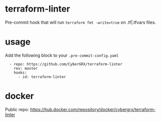 # terraform-linter
Pre-commit hook that will run `terraform fmt -write=true` on .tf|.tfvars files. 

# usage
Add the following block to your `.pre-commit-config.yaml`
```
  - repo: https://github.com/CyberGRX/terraform-linter
    rev: master
    hooks:
      - id: terraform-linter
```

# docker
Public repo: https://hub.docker.com/repository/docker/cybergrx/terraform-linter

